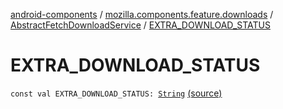 [android-components](../../index.md) / [mozilla.components.feature.downloads](../index.md) / [AbstractFetchDownloadService](index.md) / [EXTRA_DOWNLOAD_STATUS](./-e-x-t-r-a_-d-o-w-n-l-o-a-d_-s-t-a-t-u-s.md)

# EXTRA_DOWNLOAD_STATUS

`const val EXTRA_DOWNLOAD_STATUS: `[`String`](https://kotlinlang.org/api/latest/jvm/stdlib/kotlin/-string/index.html) [(source)](https://github.com/mozilla-mobile/android-components/blob/master/components/feature/downloads/src/main/java/mozilla/components/feature/downloads/AbstractFetchDownloadService.kt#L760)